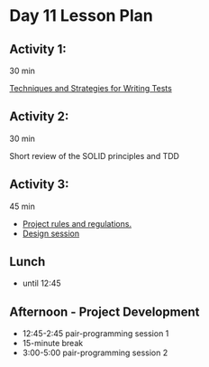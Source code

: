 # Day 11 Lesson Plan

## Activity 1:

30 min

[Techniques and Strategies for Writing Tests](../activities/activity11-1testProcess.md)

## Activity 2:

30 min

Short review of the SOLID principles and TDD

## Activity 3:

45 min

- [Project rules and regulations.](../activities/activity11-2projectRulesHandout.md)
- [Design session](../activities/activity11-3tddWorkPlan.md)

## Lunch

- until 12:45

## Afternoon - Project Development

- 12:45-2:45 pair-programming session 1
- 15-minute break
- 3:00-5:00  pair-programming session 2
